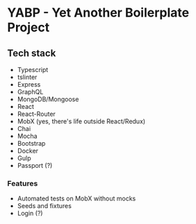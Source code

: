 # YABP - Yet Another Boilerplate Project

## Tech stack

* Typescript
* tslinter
* Express
* GraphQL
* MongoDB/Mongoose
* React
* React-Router
* MobX (yes, there's life outside React/Redux)
* Chai
* Mocha
* Bootstrap
* Docker
* Gulp
* Passport (?)

### Features

* Automated tests on MobX without mocks
* Seeds and fixtures
* Login (?)
